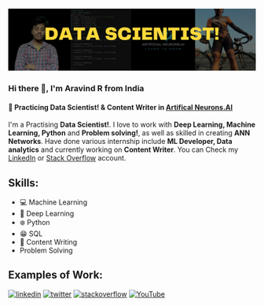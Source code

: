 
![Practicing Data Scientist!](https://github.com/RAravindDS/RAravindDS/blob/main/Yuppies%20Collage%20General%20LinkdIn%20Banner.png)

### Hi there 👋, I'm  Aravind R from India
#### 💞 Practicing Data Scientist! & Content Writer in [Artifical Neurons.AI](https://www.linkedin.com/company/artificial-neurons-ai/?viewAsMember=true) 

I'm a Practising **Data Scientist!**. I love to work with **Deep Learning, Machine Learning, Python** and **Problem solving!**, as well as skilled in creating **ANN Networks**. Have done various internship include **ML Developer, Data analytics** and currently working on **Content Writer**. You can Check my
[LinkedIn](https://www.linkedin.com/in/aravindds/) or [Stack Overflow](https://stackoverflow.com/users/16695893/aravind-r) account.

## Skills: 
* 💻 Machine Learning
* 💞 Deep Learning 
* ❄️ Python 
* 😁 SQL 
* 📝 Content Writing
* Problem Solving

## Examples of Work: 


[<img src='https://cdn.jsdelivr.net/npm/simple-icons@3.0.1/icons/linkedin.svg' alt='linkedin' height='40'>](https://www.linkedin.com/in/https://www.linkedin.com/in/aravindds//)  [<img src='https://cdn.jsdelivr.net/npm/simple-icons@3.0.1/icons/twitter.svg' alt='twitter' height='40'>](https://twitter.com/https://twitter.com/Aravind09920838)  [<img src='https://cdn.jsdelivr.net/npm/simple-icons@3.0.1/icons/stackoverflow.svg' alt='stackoverflow' height='40'>](https://stackoverflow.com/users/https://stackoverflow.com/users/16695893/aravind-r)  [<img src='https://cdn.jsdelivr.net/npm/simple-icons@3.0.1/icons/youtube.svg' alt='YouTube' height='40'>](https://www.youtube.com/channel/https://www.youtube.com/channel/UCOUufoRvb4H8irfqwjxCMnQ)  

